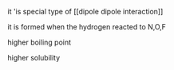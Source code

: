 

it 'is special type of [[dipole dipole interaction]] 

it is formed when the hydrogen reacted to N,O,F

higher boiling point

higher solubility

